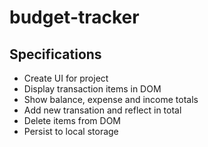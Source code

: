 # budget-tracker

## Specifications

- Create UI for project
- Display transaction items in DOM
- Show balance, expense and income totals
- Add new transation and reflect in total
- Delete items from DOM
- Persist to local storage
